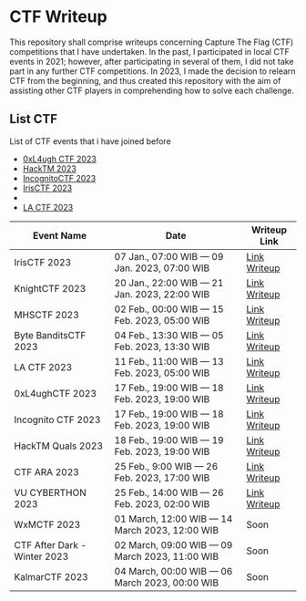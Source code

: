 # CTF Writeup
This repository shall comprise writeups concerning Capture The Flag (CTF) competitions that I have undertaken. In the past, I participated in local CTF events in 2021; however, after participating in several of them, I did not take part in any further CTF competitions. In 2023, I made the decision to relearn CTF from the beginning, and thus created this repository with the aim of assisting other CTF players in comprehending how to solve each challenge.

## List CTF
List of CTF events that i have joined before
- [0xL4ugh CTF 2023](/0xL4ugh%20CTF%202023/)
- [HackTM 2023](/HackTM%202023/)
- [IncognitoCTF 2023](/IncognitoCTF%202023/)
- [IrisCTF 2023](IrisCTF%202023/)
- 
- [LA CTF 2023](/LA%20CTF%202023/)

| Event Name  | Date        | Writeup Link |
| ----------- | ----------- | ------------ |
| IrisCTF 2023 | 07 Jan., 07:00 WIB — 09 Jan. 2023, 07:00 WIB | [Link Writeup](/IrisCTF%202023/) |
| KnightCTF 2023 | 20 Jan., 22:00 WIB — 21 Jan. 2023, 22:00 WIB	| [Link Writeup](/KnightCTF%202023/) |
| MHSCTF 2023  | 02 Feb., 00:00 WIB — 15 Feb. 2023, 05:00 WIB | [Link Writeup](/MHSCTF%202023/) |
| Byte BanditsCTF 2023 | 04 Feb., 13:30 WIB — 05 Feb. 2023, 13:30 WIB | [Link Writeup](/ByteBanditsCTF%202023/) |
| LA CTF 2023 | 11 Feb., 11:00 WIB — 13 Feb. 2023, 05:00 WIB | [Link Writeup](/LA%20CTF%202023/) |
| 0xL4ughCTF 2023 | 17 Feb., 19:00 WIB — 18 Feb. 2023, 19:00 WIB | [Link Writeup](/0xL4ugh%20CTF%202023/) |
| Incognito CTF 2023 | 17 Feb., 19:00 WIB — 18 Feb. 2023, 19:00 WIB | [Link Writeup](/IncognitoCTF%202023/) |
| HackTM Quals 2023 | 18 Feb., 19:00 WIB — 19 Feb. 2023, 19:00 WIB | [Link Writeup](/HackTM%20Quals%202023/) |
| CTF ARA 2023 | 25 Feb., 9:00 WIB — 26 Feb. 2023, 17:00 WIB | [Link Writeup](/CTF%20ARA%202023/) |
| VU CYBERTHON 2023 | 25 Feb., 14:00 WIB — 26 Feb. 2023, 02:00 WIB | [Link Writeup](/VU%20CYBERTHON%202023/) |
| WxMCTF 2023 | 01 March, 12:00 WIB — 14 March 2023, 12:00 WIB	 | Soon |
| CTF After Dark - Winter 2023 | 02 March, 09:00 WIB — 09 March 2023, 11:00 WIB | Soon |
| KalmarCTF 2023 | 04 March, 00:00 WIB — 06 March 2023, 00:00 WIB | Soon |